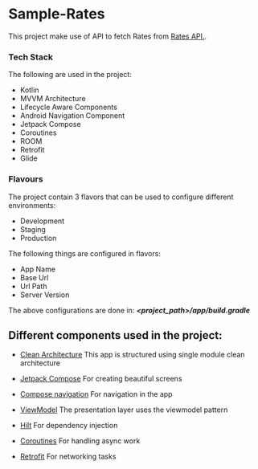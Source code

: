 # Sample-Rates

This project make use of API to fetch Rates from  [Rates API.](https://pricing-staging.unleashedcapital.com/rates).

### Tech Stack
The following are used in the project:
- Kotlin
- MVVM Architecture
- Lifecycle Aware Components
- Android Navigation Component
- Jetpack Compose
- Coroutines
- ROOM
- Retrofit
- Glide

### Flavours
The project contain 3 flavors that can be used to configure different environments:
- Development
- Staging
- Production

The following things are configured in flavors:
- App Name
- Base Url
- Url Path
- Server Version

The above configurations are done in:
**_<project_path>/app/build.gradle_**


## Different components used in the project:

- [Clean Architecture][architecture] This app is structured using single module clean architecture

- [Jetpack Compose][compose] For creating beautiful screens

- [Compose navigation][navigation] For navigation in the app

- [ViewModel][viewmodel] The presentation layer uses the viewmodel pattern

- [Hilt][hilt] For dependency injection

- [Coroutines][coroutines] For handling async work

- [Retrofit][retrofit] For networking tasks



[architecture]: https://blog.cleancoder.com/uncle-bob/2012/08/13/the-clean-architecture.html
[compose]: https://developer.android.com/jetpack/compose?gclid=CjwKCAjwyIKJBhBPEiwAu7zll9bjLDRqSH7XtNL-G0txRAeT_QLCcws-_VYPI9Ea-cxFzEC69YbslxoC6BEQAvD_BwE&gclsrc=aw.ds
[navigation]: https://developer.android.com/jetpack/compose/navigation
[viewmodel]: https://developer.android.com/topic/libraries/architecture/viewmodel
[hilt]: https://developer.android.com/training/dependency-injection/hilt-android
[coroutines]: https://developer.android.com/kotlin/coroutines
[retrofit]: https://square.github.io/retrofit/